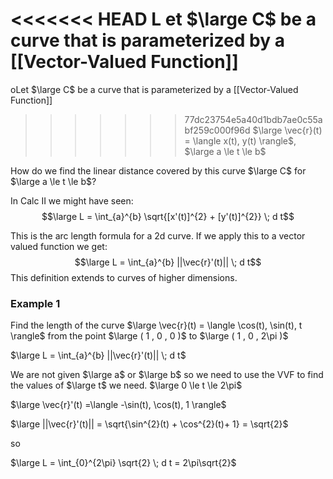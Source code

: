 <<<<<<< HEAD
  L    et $\large C$ be a curve that is parameterized by a [[Vector-Valued Function]]
=======
oLet $\large C$ be a curve that is parameterized by a [[Vector-Valued Function]]
>>>>>>> 77dc23754e5a40d1bdb7ae0c55abf259c000f96d
$\large \vec{r}(t) = \langle x(t), y(t) \rangle$,    $\large a \le t \le b$

How do we find the linear distance covered by this curve $\large C$ for $\large a \le t \le b$?

In Calc II we might have seen:
$$\large L = \int_{a}^{b} \sqrt{[x'(t)]^{2} + [y'(t)]^{2}} \; d t$$

This is the arc length formula for a 2d curve. If we apply this to a vector valued function we get:
$$\large L = \int_{a}^{b} ||\vec{r}'(t)|| \; d t$$
This definition extends to curves of higher dimensions.

### Example 1

Find the length of the curve
$\large \vec{r}(t) = \langle \cos(t), \sin(t), t \rangle$
from the point $\large ( 1 , 0 , 0 )$  to $\large ( 1 , 0 , 2\pi )$

$\large L = \int_{a}^{b} ||\vec{r}'(t)|| \; d t$

We are not given $\large a$ or $\large b$ so we need to use the VVF to find the values of $\large t$ we need.
$\large 0 \le t \le 2\pi$

$\large \vec{r}'(t) =\langle -\sin(t), \cos(t), 1 \rangle$

$\large ||\vec{r}'(t)|| = \sqrt{\sin^{2}(t) + \cos^{2}(t)+ 1} = \sqrt{2}$

so

$\large L = \int_{0}^{2\pi} \sqrt{2} \; d t = 2\pi\sqrt{2}$ 
